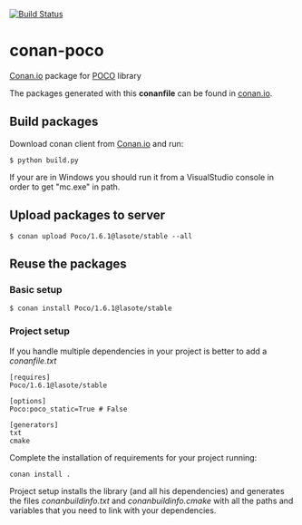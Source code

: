 [![Build Status](https://travis-ci.org/lasote/conan-poco.svg?branch=master)](https://travis-ci.org/lasote/conan-poco)

# conan-poco

[Conan.io](https://conan.io) package for [POCO](http://pocoproject.org/) library

The packages generated with this **conanfile** can be found in [conan.io](https://conan.io/source/Poco/1.6.1/lasote/stable).

## Build packages

Download conan client from [Conan.io](https://conan.io) and run:

    $ python build.py

If your are in Windows you should run it from a VisualStudio console in order to get "mc.exe" in path.
    
## Upload packages to server

    $ conan upload Poco/1.6.1@lasote/stable --all
    
## Reuse the packages

### Basic setup

    $ conan install Poco/1.6.1@lasote/stable
    
### Project setup

If you handle multiple dependencies in your project is better to add a *conanfile.txt*
    
    [requires]
    Poco/1.6.1@lasote/stable

    [options]
    Poco:poco_static=True # False
    
    [generators]
    txt
    cmake

Complete the installation of requirements for your project running:</small></span>

    conan install . 

Project setup installs the library (and all his dependencies) and generates the files *conanbuildinfo.txt* and *conanbuildinfo.cmake* with all the paths and variables that you need to link with your dependencies.


